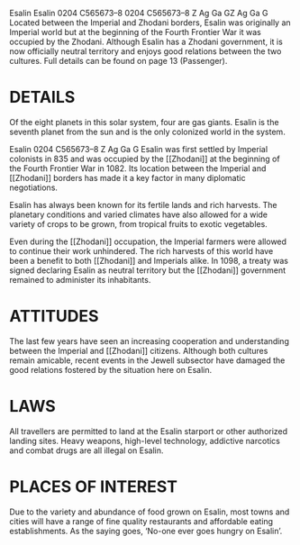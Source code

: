 Esalin Esalin 0204 C565673–8 0204 C565673–8 Z Ag Ga GZ Ag Ga G Located between the Imperial and Zhodani borders, Esalin was originally an Imperial world but at the beginning of the Fourth Frontier War it was occupied by the Zhodani. Although Esalin has a Zhodani government, it is now officially neutral territory and enjoys good relations between the two cultures. Full details can be found on page 13 (Passenger).

# DETAILS

Of the eight planets in this solar system, four are gas giants. Esalin is the seventh planet from the sun and is the only colonized world in the system.

Esalin 0204 C565673–8 Z Ag Ga G Esalin was first settled by Imperial colonists in 835 and was occupied by the [[Zhodani]] at the beginning of the Fourth Frontier War in 1082. Its location between the Imperial and [[Zhodani]] borders has made it a key factor in many diplomatic negotiations.

Esalin has always been known for its fertile lands and rich harvests. The planetary conditions and varied climates have also allowed for a wide variety of crops to be grown, from tropical fruits to exotic vegetables.

Even during the [[Zhodani]] occupation, the Imperial farmers were allowed to continue their work unhindered. The rich harvests of this world have been a benefit to both [[Zhodani]] and Imperials alike. In 1098, a treaty was signed declaring Esalin as neutral territory but the [[Zhodani]] government remained to administer its inhabitants.

# ATTITUDES

The last few years have seen an increasing cooperation and understanding between the Imperial and [[Zhodani]] citizens. Although both cultures remain amicable, recent events in the Jewell subsector have damaged the good relations fostered by the situation here on Esalin.

# LAWS

All travellers are permitted to land at the Esalin starport or other authorized landing sites. Heavy weapons, high-level technology, addictive narcotics and combat drugs are all illegal on Esalin.

# PLACES OF INTEREST

Due to the variety and abundance of food grown on Esalin, most towns and cities will have a range of fine quality restaurants and affordable eating establishments. As the saying goes, ‘No-one ever goes hungry on Esalin’.
